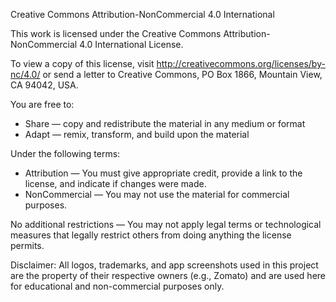 Creative Commons Attribution-NonCommercial 4.0 International

This work is licensed under the Creative Commons Attribution-NonCommercial 4.0 International License. 

To view a copy of this license, visit http://creativecommons.org/licenses/by-nc/4.0/ or send a letter to Creative Commons, PO Box 1866, Mountain View, CA 94042, USA.

You are free to:
- Share — copy and redistribute the material in any medium or format
- Adapt — remix, transform, and build upon the material

Under the following terms:
- Attribution — You must give appropriate credit, provide a link to the license, and indicate if changes were made. 
- NonCommercial — You may not use the material for commercial purposes.

No additional restrictions — You may not apply legal terms or technological measures that legally restrict others from doing anything the license permits.

Disclaimer: All logos, trademarks, and app screenshots used in this project are the property of their respective owners (e.g., Zomato) and are used here for educational and non-commercial purposes only.
